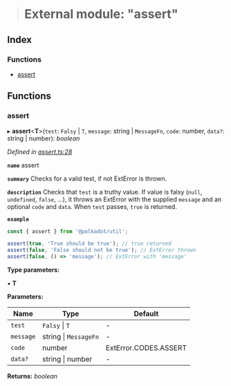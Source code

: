 > # External module: "assert"

## Index

### Functions

* [assert](_assert_.md#assert)

## Functions

###  assert

▸ **assert**<**T**>(`test`: `Falsy` | `T`, `message`: string | `MessageFn`, `code`: number, `data?`: string | number): *boolean*

*Defined in [assert.ts:28](https://github.com/polkadot-js/common/blob/808b633/packages/util/src/assert.ts#L28)*

**`name`** assert

**`summary`** Checks for a valid test, if not ExtError is thrown.

**`description`** 
Checks that `test` is a truthy value. If value is falsy (`null`, `undefined`, `false`, ...), it throws an ExtError with the supplied `message` and an optional `code` and `data`. When `test` passes, `true` is returned.

**`example`** 
<BR>

```javascript
const { assert } from '@polkadot/util';

assert(true, 'True should be true'); // true returned
assert(false, 'False should not be true'); // ExtError thrown
assert(false, () => 'message'); // ExtError with 'message'
```

**Type parameters:**

▪ **T**

**Parameters:**

Name | Type | Default |
------ | ------ | ------ |
`test` | `Falsy` \| `T` | - |
`message` | string \| `MessageFn` | - |
`code` | number |  ExtError.CODES.ASSERT |
`data?` | string \| number | - |

**Returns:** *boolean*